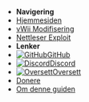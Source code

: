 - **Navigering**
- [Hjemmesiden](../introduction)
- [vWii Modifisering](../vwii-modding)
- [Nettleser Exploit](browser-exploit)
- **Lenker**
- [![GitHub](https://icongr.am/simple/github.svg?color=808080&size=16)GitHub](https://github.com/hacks-guide/Guide-WiiU)
- [![Discord](https://icongr.am/simple/discord.svg?colored&size=16)Discord](https://discord.gg/C29hYvh)
- [![Oversett](https://icongr.am/material/translate.svg?color=808080&size=16)Oversett](https://hacks-guide.crowdin.com/u/projects/10)
- [Donere](../donations)
- [Om denne guiden](../about)